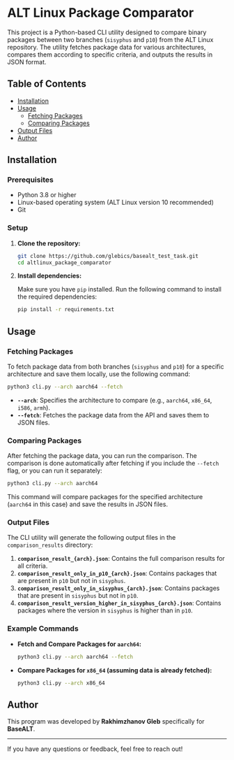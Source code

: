 
# ALT Linux Package Comparator

This project is a Python-based CLI utility designed to compare binary packages between two branches (`sisyphus` and `p10`) from the ALT Linux repository. The utility fetches package data for various architectures, compares them according to specific criteria, and outputs the results in JSON format.

## Table of Contents

- [Installation](#installation)
- [Usage](#usage)
  - [Fetching Packages](#fetching-packages)
  - [Comparing Packages](#comparing-packages)
- [Output Files](#output-files)
- [Author](#author)

## Installation

### Prerequisites

- Python 3.8 or higher
- Linux-based operating system (ALT Linux version 10 recommended)
- Git

### Setup

1. **Clone the repository:**

    ```bash
    git clone https://github.com/glebics/basealt_test_task.git
    cd altlinux_package_comparator
    ```

2. **Install dependencies:**

    Make sure you have `pip` installed. Run the following command to install the required dependencies:

    ```bash
    pip install -r requirements.txt
    ```

## Usage

### Fetching Packages

To fetch package data from both branches (`sisyphus` and `p10`) for a specific architecture and save them locally, use the following command:

```bash
python3 cli.py --arch aarch64 --fetch
```

- **`--arch`**: Specifies the architecture to compare (e.g., `aarch64`, `x86_64`, `i586`, `armh`).
- **`--fetch`**: Fetches the package data from the API and saves them to JSON files.

### Comparing Packages

After fetching the package data, you can run the comparison. The comparison is done automatically after fetching if you include the `--fetch` flag, or you can run it separately:

```bash
python3 cli.py --arch aarch64
```

This command will compare packages for the specified architecture (`aarch64` in this case) and save the results in JSON files.

### Output Files

The CLI utility will generate the following output files in the `comparison_results` directory:

1. **`comparison_result_{arch}.json`**: Contains the full comparison results for all criteria.
2. **`comparison_result_only_in_p10_{arch}.json`**: Contains packages that are present in `p10` but not in `sisyphus`.
3. **`comparison_result_only_in_sisyphus_{arch}.json`**: Contains packages that are present in `sisyphus` but not in `p10`.
4. **`comparison_result_version_higher_in_sisyphus_{arch}.json`**: Contains packages where the version in `sisyphus` is higher than in `p10`.

### Example Commands

- **Fetch and Compare Packages for `aarch64`:**

    ```bash
    python3 cli.py --arch aarch64 --fetch
    ```

- **Compare Packages for `x86_64` (assuming data is already fetched):**

    ```bash
    python3 cli.py --arch x86_64
    ```

## Author

This program was developed by **Rakhimzhanov Gleb** specifically for **BaseALT**.

---

If you have any questions or feedback, feel free to reach out!
